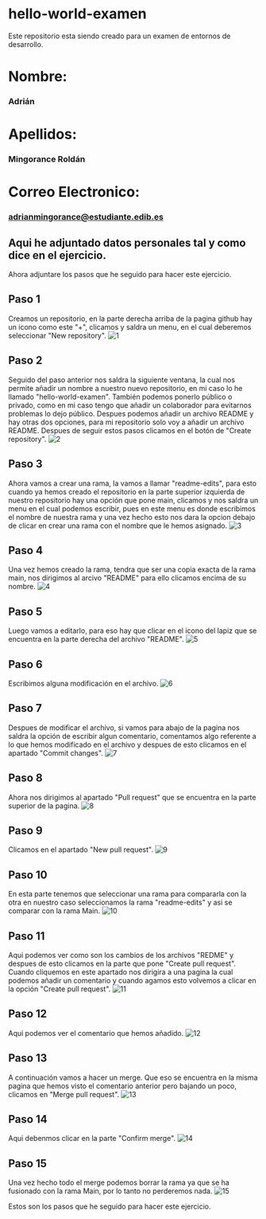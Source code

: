 # hello-world-examen
Este repositorio esta siendo creado para un examen de entornos de desarrollo.
# Nombre:
### Adrián
# Apellidos:
### Mingorance Roldán
# Correo Electronico:
### adrianmingorance@estudiante.edib.es
## Aqui he adjuntado datos personales tal y como dice en el ejercicio.
Ahora adjuntare los pasos que he seguido para hacer este ejercicio.

## Paso 1
Creamos un repositorio, en la parte derecha arriba de la pagina github hay un icono como este "+", clicamos y saldra un menu, en el cual deberemos seleccionar "New repository".
![1](https://user-images.githubusercontent.com/91874740/159226073-7ff33403-162a-4d62-8b9b-fbe187395d50.png)

## Paso 2
Seguido del paso anterior nos saldra la siguiente ventana, la cual nos permite añadir un nombre a nuestro nuevo repositorio, en mi caso lo he llamado "hello-world-examen". También podemos ponerlo público o privado, como en mi caso tengo que añadir un colaborador para evitarnos problemas lo dejo público. Despues podemos añadir un archivo README y hay otras dos opciones, para mi repositorio solo voy a añadir un archivo README. Despues de seguir estos pasos clicamos en el botón de "Create repository".
![2](https://user-images.githubusercontent.com/91874740/159226041-b11cc2ec-9073-45b5-ae4f-ad104901fe66.png)

## Paso 3
Ahora vamos a crear una rama, la vamos a llamar "readme-edits", para esto cuando ya hemos creado el repositorio en la parte superior izquierda de nuestro repositorio hay una opción que pone main, clicamos y nos saldra un menu en el cual podemos escribir, pues en este menu es donde escribimos el nombre de nuestra rama y una vez hecho esto nos dara la opcion debajo de clicar en crear una rama con el nombre que le hemos asignado.
![3](https://user-images.githubusercontent.com/91874740/159226046-64210330-01ec-4e8a-b194-44a26f6ba348.png)

## Paso 4
Una vez hemos creado la rama, tendra que ser una copia exacta de la rama main, nos dirigimos al arcivo "README" para ello clicamos encima de su nombre.
![4](https://user-images.githubusercontent.com/91874740/159226049-f5825c2d-515e-4054-beca-c0beead32302.png)

## Paso 5
Luego vamos a editarlo, para eso hay que clicar en el icono del lapiz que se encuentra en la parte derecha del archivo "README".
![5](https://user-images.githubusercontent.com/91874740/159226050-fd2ca3b6-33bc-4309-8b26-54fb556654aa.png)

## Paso 6
Escribimos alguna modificación en el archivo.
![6](https://user-images.githubusercontent.com/91874740/159226051-3de51325-357d-4c61-8481-382337c6d840.png)

## Paso 7
Despues de modificar el archivo, si vamos para abajo de la pagina nos saldra la opción de escribir algun comentario, comentamos algo referente a lo que hemos modificado en el archivo y despues de esto clicamos en el apartado "Commit changes".
![7](https://user-images.githubusercontent.com/91874740/159226053-66634ec1-6d12-4e03-b46d-20e92f460928.png)

## Paso 8
Ahora nos dirigimos al apartado "Pull request" que se encuentra en la parte superior de la pagina.
![8](https://user-images.githubusercontent.com/91874740/159226054-c37c7346-08d6-41e4-af89-876b2a6ea875.png)

## Paso 9
Clicamos en el apartado "New pull request".
![9](https://user-images.githubusercontent.com/91874740/159226056-f186d228-2860-494a-93ab-f30de50f1814.png)

## Paso 10
En esta parte tenemos que seleccionar una rama para compararla con la otra en nuestro caso seleccionamos la rama "readme-edits" y asi se comparar con la rama Main.
![10](https://user-images.githubusercontent.com/91874740/159226057-1fa54219-e790-4d9e-adfb-68232c46d2e2.png)

## Paso 11
Aqui podemos ver como son los cambios de los archivos "REDME" y despues de esto clicamos en la parte que pone "Create pull request". Cuando cliquemos en este apartado nos dirigira a una pagina la cual podemos añadir un comentario y cuando agamos esto volvemos a clicar en la opción "Create pull request".
![11](https://user-images.githubusercontent.com/91874740/159226063-1da54c9c-8ea5-46de-8726-338c8f8ae40b.png)

## Paso 12
Aqui podemos ver el comentario que hemos añadido.
![12](https://user-images.githubusercontent.com/91874740/159226064-5e276a21-6cfa-4578-beb7-7d53ac5a6f72.png)

## Paso 13
A continuación vamos a hacer un merge. Que eso se encuentra en la misma pagina que hemos visto el comentario anterior pero bajando un poco, clicamos en "Merge pull request".
![13](https://user-images.githubusercontent.com/91874740/159226068-314ddef7-d6f9-4c6d-9b1f-f6cab96e5711.png)

## Paso 14
Aqui debenmos clicar en la parte "Confirm merge".
![14](https://user-images.githubusercontent.com/91874740/159226069-a9fe2b0f-a7d2-4b92-9193-595d9633564b.png)

## Paso 15
Una vez hecho todo el merge podemos borrar la rama ya que se ha fusionado con la rama Main, por lo tanto no perderemos nada.
![15](https://user-images.githubusercontent.com/91874740/159226071-6c1c4857-4dbf-4ba2-9094-372ec223b097.png)

Estos son los pasos que he seguido para hacer este ejercicio.
